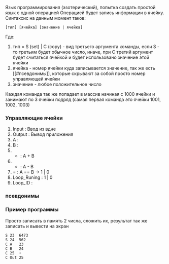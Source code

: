 Язык программирования (эзотерический), попытка создать простой язык с одной операцией
Операцией будет запись информации в ячейку. Синтаксис на данным момент таков:
```
[тип] [ячейка] [значение | ячейка]
```
Где:
1. тип = S (set) | C (copy) - вид третьего аргумента команды, если S - то третьим будет обычное число, иначе, при C третий аргумент будет считаться ячейкой и будет использовано значение этой ячейки
2. ячейка - номер ячейки куда записывается значение, так же есть [[#псевдонимы]], которые скрывают за собой просто номер управляющей ячейки
3. значение - любое положительное число

Каждая команда так же попадает в массив начиная с 1000 ячейки и занимают по 3 ячейки подряд (самая первая команда это ячейки 1001, 1002, 1003)

### Управляющие ячейки
1. Input : Ввод из вдне
2. Output : Вывод приложения
3. A :
4. B :
5. + : A + B
6. - : A - B
7. = : A == B -> 1 | 0
8. Loop_Runing : 1 | 0
9. Loop_ID :

### псевдонимы



### Пример программы
Просто записать в память 2 числа, сложить их, результат так же записать и вывести на экран
```
S 23  6473
S 24  562
C A   23
C B   24
C 25  +
C Out 25
```

